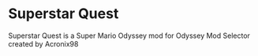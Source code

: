 # Superstar Quest
Superstar Quest is a Super Mario Odyssey mod for Odyssey Mod Selector created by Acronix98
